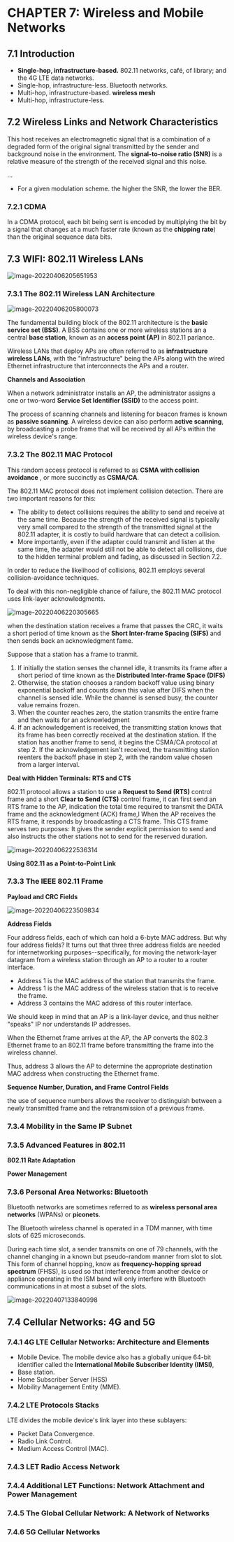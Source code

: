 # CHAPTER 7: Wireless and Mobile Networks

## 7.1 Introduction

- **Single-hop, infrastructure-based.** 802.11 networks,  café, of library; and the 4G LTE data networks.
- Single-hop, infrastructure-less. Bluetooth networks.
- Multi-hop, infrastructure-based.  **wireless mesh**
- Multi-hop, infrastructure-less. 



## 7.2 Wireless Links and Network Characteristics

This host receives an electromagnetic signal that is a combination of a degraded form of the original signal transmitted by the sender and background noise in the environment. The **signal-to-noise ratio (SNR)** is a relative measure of the strength of the received signal and this noise. 

...

- For a given modulation scheme. the higher the SNR, the lower the BER. 



### 7.2.1 CDMA

In a CDMA protocol, each bit being sent is encoded by multiplying the bit by a signal that changes at a much faster rate (known as the **chipping rate**) than the original sequence data bits. 

## 7.3 WIFI: 802.11 Wireless LANs

![image-20220406205651953](assets/image-20220406205651953.png)

### 7.3.1 The 802.11 Wireless LAN Architecture

![image-20220406205800073](assets/image-20220406205800073.png)

The fundamental building block of the 802.11 architecture is the **basic service set (BSS)**. A BSS contains one or more wireless stations an a central **base station**, known as an **access point (AP)** in 802.11 parlance. 

Wireless LANs that deploy APs are often referred to as **infrastructure wireless LANs**, with the "infrastructure" being the APs along with the wired Ethernet infrastructure that interconnects the APs and a router. 

**Channels and Association**

When a network administrator installs an AP, the administrator assigns a one or two-word **Service Set Identifier (SSID)** to the access point. 

The process of scanning channels and listening for beacon frames is known as **passive scanning**. A wireless device can also perform **active scanning**, by broadcasting a probe frame that will be received by all APs within the wireless device's range.

### 7.3.2 The 802.11 MAC Protocol

This random access protocol is referred to as **CSMA with collision avoidance** , or more succinctly as **CSMA/CA**. 

The 802.11 MAC protocol does not implement collision detection. There are two important reasons for this:

- The ability to detect collisions requires the ability to send and receive at the same time. Because the strength of the received signal is  typically very small compared to the strength of the transmitted signal at the 802.11 adapter, it is costly to build hardware that can detect a collision.
- More importantly, even if the adapter could transmit and listen at the same time, the adapter would still not be able to detect all collisions, due to the hidden terminal problem and fading, as discussed in Section 7.2.

In order to reduce the likelihood of collisions, 802.11 employs several collision-avoidance techniques. 

To deal with this non-negligible chance of failure, the 802.11 MAC protocol uses link-layer acknowledgments. 

![image-20220406220305665](assets/image-20220406220305665.png)

when the destination station receives a frame that passes the CRC, it waits a short period of time known as the **Short Inter-frame Spacing (SIFS)** and then sends back an acknowledgment fame. 

Suppose that a station has a frame to tranmit.

1. If initially the station senses the channel idle, it transmits its frame after a short period of time known as the **Distributed Inter-frame Space (DIFS)**
2. Otherwise, the station chooses a random backoff value using binary exponential backoff and counts down this value after DIFS when the channel is sensed idle. While the channel is sensed busy, the counter value remains frozen.
3. When the counter reaches zero, the station transmits the entire frame and then waits for an acknowledgment
4. If an acknowledgement is received, the transmitting station knows that its frame has been correctly received at the destination station. If the station has another frame to send, it begins the CSMA/CA protocol at step 2. If the acknowledgement isn't received, the transmitting station reenters the backoff phase in step 2, with the random value chosen from a larger interval.



**Deal with Hidden Terminals: RTS and CTS**

802.11 protocol allows a station to use a **Request to Send (RTS)** control frame and a short  **Clear to Send (CTS)** control frame, it can first send an RTS frame to the AP, indication the total time required to transmit the DATA frame and the acknowledgment (ACK) frame,l When the AP receives the RTS frame, it responds by broadcasting a CTS frame. This CTS frame serves two purposes: It gives the sender explicit permission to send and also instructs the other stations not to send for the reserved duration.

![image-20220406222536314](assets/image-20220406222536314.png)

**Using 802.11 as a Point-to-Point Link**

### 7.3.3 The IEEE 802.11 Frame

**Payload and CRC Fields**

![image-20220406223509834](assets/image-20220406223509834.png)

**Address Fields**

Four address fields, each of which can hold a 6-byte MAC address. But why four address fields? It turns out that three three address fields are needed for internetworking purposes--specifically, for moving the network-layer datagram from a wireless station through  an AP to a router to a router interface. 

- Address  1 is the MAC address of the station that transmits the frame. 
- Address 1 is the MAC address of the wireless station that is to receive the frame.
- Address 3 contains the MAC address of this router interface.

We should keep in mind that an AP is a link-layer device, and thus neither "speaks" IP nor understands IP addresses. 

When the Ethernet frame arrives at the AP, the AP converts the 802.3 Ethernet frame to an 802.11 frame before transmitting the frame into the wireless channel. 

Thus, address 3 allows the AP to determine the appropriate destination MAC address when constructing the Ethernet frame.

**Sequence Number, Duration, and Frame Control Fields**

the use of sequence numbers allows the receiver to distinguish between a newly transmitted frame and the retransmission of a previous frame. 

### 7.3.4 Mobility in the Same IP Subnet

### 7.3.5 Advanced Features in 802.11

**802.11 Rate Adaptation**

**Power  Management**

### 7.3.6 Personal Area Networks: Bluetooth

Bluetooth networks are sometimes referred to as **wireless personal area networks** (WPANs) or **piconets**.

The Bluetooth wireless channel is operated in a TDM manner, with time slots of 625 microseconds. 

During each time slot, a sender transmits on one of 79 channels, with the channel changing in a known but pseudo-random manner from slot to slot. This form of channel hopping, know as **frequency-hopping spread spectrum** (FHSS), is used so that interference from another device or appliance operating in the ISM band will only interfere with Bluetooth communications in at most a subset of the slots. 

![image-20220407133840998](assets/image-20220407133840998.png)

## 7.4 Cellular Networks: 4G and 5G

### 7.4.1 4G LTE Cellular Networks: Architecture and Elements

- Mobile Device. The mobile  device also has a globally unique 64-bit identifier called the **International Mobile Subscriber Identity (IMSI)**, 
- Base station. 
- Home Subscriber Server (HSS)
- Mobility Management Entity (MME).

### 7.4.2 LTE Protocols Stacks

LTE divides the mobile device's link layer into these sublayers:

- Packet Data Convergence.
- Radio Link Control. 
- Medium Access Control (MAC).



### 7.4.3 LET Radio Access Network

### 7.4.4 Additional LET Functions: Network Attachment and Power Management

### 7.4.5 The Global Cellular Network: A Network of Networks

### 7.4.6 5G Cellular Networks




